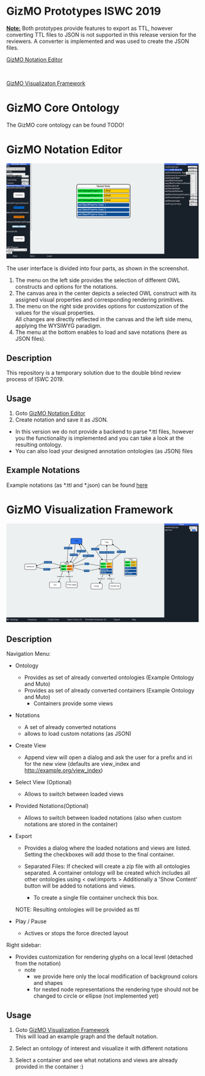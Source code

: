 #  GizMO Prototypes ISWC 2019
 <b><u>Note:</u></b> Both prototypes provide features to export as TTL, however 
  converting TTL files to JSON is not supported in this release version for the reviewers.
  A converter is implemented and was used to create the JSON files.
  
 <a href=https://gizmo-vis.github.io/gizmo/notationEditor/index.html> GizMO Notation Editor </a>
 
 <br>
  
 <a href=https://gizmo-vis.github.io/gizmo/visualizationFramework/index.html> GizMO Visualizaton Framework </a> 
 
# GizMO Core Ontology
 The GizMO core ontology can be found TODO!
 
# GizMO Notation Editor
 
 ![alt text](images/gne.png)

The user interface is divided into four parts, as shown in the screenshot.

1) The menu on the left side provides the selection of different OWL constructs and options for the notations.
2) The canvas area in the center depicts a selected OWL construct with its assigned visual properties and corresponding rendering primitives.
3) The menu on the right side provides options for customization of the values for the visual properties.	
		All changes are directly reflected in the canvas and the left side menu, applying the WYSIWYG paradigm.
4) The menu at the bottom enables to load and save notations (here as JSON files). 


## Description

This repository is a temporary solution due to the double blind review process of ISWC 2019.
 
## Usage
1) Goto  <a href=https://gizmo-vis.github.io/gizmo/notationEditor/index.html> GizMO Notation Editor </a>
2) Create notation and save it as JSON. 
 * In this version we do not provide a backend to parse *.ttl files, however
 you the functionality is implemented and you can take a look at the resulting ontology. 
 * You can also load your designed annotation ontologies (as JSON) files 
 
## Example Notations
Example notations (as *.ttl and *.json) can be found  <a href=https://github.com/gizmo-vis/gizmo/tree/master/notationEditor/exampleNotations> here </a>

  
  
# GizMO Visualization Framework
 ![alt text](images/gvf.png)
 
 ## Description 
  Navigation Menu:
  * Ontology
    * Provides as set of already converted ontologies (Example Ontology and Muto)
    * Provides as set of already converted containers (Example Ontology and Muto)
        * Containers provide some views             
 * Notations
    * A set of already converted notations
    * allows to load custom notations (as JSON)
    
 * Create View 
    * Append view will open a dialog and ask the user for a prefix and iri for the new view
    (defaults are view_index and http://example.org/view_index)
 * Select View (Optional)
    * Allows to switch between loaded views
 * Provided Notations(Optional)
     * Allows to switch between loaded notations (also when custom notations are stored in the container)
  
 * Export 
     * Provides a dialog where the loaded notations and views are listed.<br>
     Setting the checkboxes will add those to the final container.

     * Separated Files: If checked will create a zip file with all ontologies separated.
      A container ontology will be created which includes all other ontologies using < owl:imports >
      Additionally a 'Show Content' button will be added to notations and views. 
      
        * To create a single file container uncheck this box.

    NOTE: Resulting ontologies will be provided as ttl
    
      

 * Play / Pause
    * Actives or stops the force directed layout 

Right sidebar:
  * Provides customization for rendering glyphs on a local level (detached from the notation)
    * note
        * we provide here only the local modification of background colors and shapes
        * for nested node representations the rendering type should not be changed to circle or ellipse (not implemented yet)
         
    
     
 ## Usage
 1) Goto  <a href=google.com> GizMO Visualization Framework</a> <br>
    This will load an example graph and the default notation.
 
 2) Select an ontology of interest and visualize it with different notations
 3) Select a container and see what notations and views are already provided in the container :)
    
